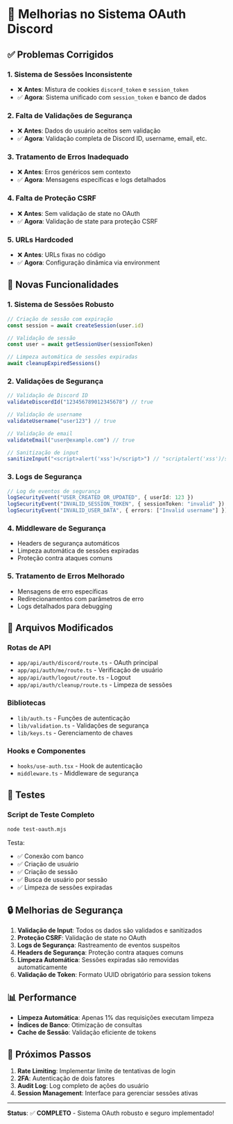 # 🔐 Melhorias no Sistema OAuth Discord

## ✅ Problemas Corrigidos

### 1. **Sistema de Sessões Inconsistente**
- ❌ **Antes**: Mistura de cookies `discord_token` e `session_token`
- ✅ **Agora**: Sistema unificado com `session_token` e banco de dados

### 2. **Falta de Validações de Segurança**
- ❌ **Antes**: Dados do usuário aceitos sem validação
- ✅ **Agora**: Validação completa de Discord ID, username, email, etc.

### 3. **Tratamento de Erros Inadequado**
- ❌ **Antes**: Erros genéricos sem contexto
- ✅ **Agora**: Mensagens específicas e logs detalhados

### 4. **Falta de Proteção CSRF**
- ❌ **Antes**: Sem validação de state no OAuth
- ✅ **Agora**: Validação de state para proteção CSRF

### 5. **URLs Hardcoded**
- ❌ **Antes**: URLs fixas no código
- ✅ **Agora**: Configuração dinâmica via environment

## 🚀 Novas Funcionalidades

### 1. **Sistema de Sessões Robusto**
```typescript
// Criação de sessão com expiração
const session = await createSession(user.id)

// Validação de sessão
const user = await getSessionUser(sessionToken)

// Limpeza automática de sessões expiradas
await cleanupExpiredSessions()
```

### 2. **Validações de Segurança**
```typescript
// Validação de Discord ID
validateDiscordId("123456789012345678") // true

// Validação de username
validateUsername("user123") // true

// Validação de email
validateEmail("user@example.com") // true

// Sanitização de input
sanitizeInput("<script>alert('xss')</script>") // "scriptalert('xss')/script"
```

### 3. **Logs de Segurança**
```typescript
// Log de eventos de segurança
logSecurityEvent("USER_CREATED_OR_UPDATED", { userId: 123 })
logSecurityEvent("INVALID_SESSION_TOKEN", { sessionToken: "invalid" })
logSecurityEvent("INVALID_USER_DATA", { errors: ["Invalid username"] })
```

### 4. **Middleware de Segurança**
- Headers de segurança automáticos
- Limpeza automática de sessões expiradas
- Proteção contra ataques comuns

### 5. **Tratamento de Erros Melhorado**
- Mensagens de erro específicas
- Redirecionamentos com parâmetros de erro
- Logs detalhados para debugging

## 🔧 Arquivos Modificados

### Rotas de API
- `app/api/auth/discord/route.ts` - OAuth principal
- `app/api/auth/me/route.ts` - Verificação de usuário
- `app/api/auth/logout/route.ts` - Logout
- `app/api/auth/cleanup/route.ts` - Limpeza de sessões

### Bibliotecas
- `lib/auth.ts` - Funções de autenticação
- `lib/validation.ts` - Validações de segurança
- `lib/keys.ts` - Gerenciamento de chaves

### Hooks e Componentes
- `hooks/use-auth.tsx` - Hook de autenticação
- `middleware.ts` - Middleware de segurança

## 🧪 Testes

### Script de Teste Completo
```bash
node test-oauth.mjs
```

Testa:
- ✅ Conexão com banco
- ✅ Criação de usuário
- ✅ Criação de sessão
- ✅ Busca de usuário por sessão
- ✅ Limpeza de sessões expiradas

## 🔒 Melhorias de Segurança

1. **Validação de Input**: Todos os dados são validados e sanitizados
2. **Proteção CSRF**: Validação de state no OAuth
3. **Logs de Segurança**: Rastreamento de eventos suspeitos
4. **Headers de Segurança**: Proteção contra ataques comuns
5. **Limpeza Automática**: Sessões expiradas são removidas automaticamente
6. **Validação de Token**: Formato UUID obrigatório para session tokens

## 📊 Performance

- **Limpeza Automática**: Apenas 1% das requisições executam limpeza
- **Índices de Banco**: Otimização de consultas
- **Cache de Sessão**: Validação eficiente de tokens

## 🎯 Próximos Passos

1. **Rate Limiting**: Implementar limite de tentativas de login
2. **2FA**: Autenticação de dois fatores
3. **Audit Log**: Log completo de ações do usuário
4. **Session Management**: Interface para gerenciar sessões ativas

---

**Status**: ✅ **COMPLETO** - Sistema OAuth robusto e seguro implementado!
